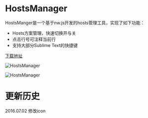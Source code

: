 # HostsManager

HostsManger是一个基于nw.js开发的hosts管理工具，实现了如下功能：
* Hosts方案管理，快速切换开与关
* 点击行号可注释当前行
* 支持大部分Sublime Text的快捷键

[下载地址](http://fs.imlianer.com/hostsmanager/hostsmanager-1.0.exe)


![HostsManager](http://fs.imlianer.com/hostsmanager/1.0/toggle.gif)

![HostsManager](http://fs.imlianer.com/hostsmanager/1.0/comment.gif)

# 更新历史
2016.07.02
修改icon
